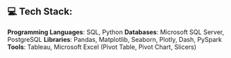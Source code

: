 ## 💻 Tech Stack:

**Programming Languages**: SQL, Python
**Databases**: Microsoft SQL Server, PostgreSQL
**Libraries**: Pandas, Matplotlib, Seaborn, Plotly, Dash, PySpark
**Tools**: Tableau, Microsoft Excel (Pivot Table, Pivot Chart, Slicers)
